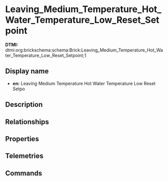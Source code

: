 # Leaving_Medium_Temperature_Hot_Water_Temperature_Low_Reset_Setpoint
**DTMI:** dtmi:org:brickschema:schema:Brick:Leaving_Medium_Temperature_Hot_Water_Temperature_Low_Reset_Setpoint;1
## Display name
- **en:** Leaving Medium Temperature Hot Water Temperature Low Reset Setpo
## Description
## Relationships
## Properties
## Telemetries
## Commands
